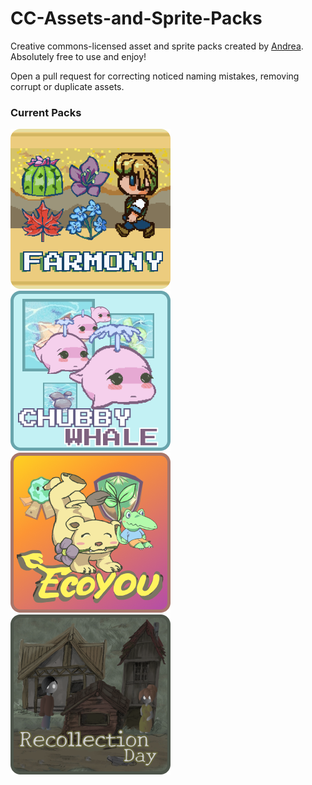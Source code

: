 # CC-Assets-and-Sprite-Packs
Creative commons-licensed asset and sprite packs created by [Andrea](https://github.com/andreaabellera). Absolutely free to use and enjoy!

Open a pull request for correcting noticed naming mistakes, removing corrupt or duplicate assets.

### Current Packs

![Farmony Pack Icon](/@icons/_farmony_.png)
![Chubby Whale Pack Icon](/@icons/_chubby_.png)
![Ecoyou Pack Icon](/@icons/_ecoyou_.png)
![Recollection Day Pack Icon](/@icons/_rd_.png)